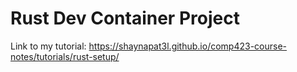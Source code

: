 # Rust Dev Container Project
Link to my tutorial: https://shaynapat3l.github.io/comp423-course-notes/tutorials/rust-setup/
